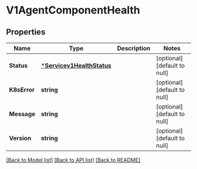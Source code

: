 # V1AgentComponentHealth

## Properties
Name | Type | Description | Notes
------------ | ------------- | ------------- | -------------
**Status** | [***Servicev1HealthStatus**](servicev1HealthStatus.md) |  | [optional] [default to null]
**K8sError** | **string** |  | [optional] [default to null]
**Message** | **string** |  | [optional] [default to null]
**Version** | **string** |  | [optional] [default to null]

[[Back to Model list]](../README.md#documentation-for-models) [[Back to API list]](../README.md#documentation-for-api-endpoints) [[Back to README]](../README.md)

